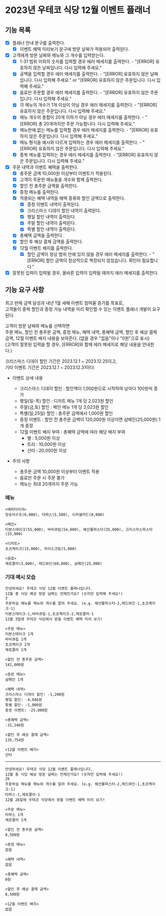 # 2023년 우테코 식당 12월 이벤트 플래너

## 기능 목록
- [X] 플래너 안내 문구를 출력한다.
  - [X] 이벤트 혜택 미리보기 문구에 방문 날짜가 적용되어 출력된다.
- [X] 고객에게 방문 날짜와 메뉴와 그 개수를 입력받는다.
  - [X] 1-31 범위 이외의 숫자를 입력할 경우 에러 메세지를 출력한다. - "[ERROR] 유효하지 않은 날짜입니다. 다시 입력해 주세요."
  - [X] 공백을 입력할 경우 에러 메세지를 출력한다. - "[ERROR] 유효하지 않은 날짜입니다. 다시 입력해 주세요." or "[ERROR] 유효하지 않은 주문입니다. 다시 입력해 주세요."
  - [X] 음료만 주문할 경우 에러 메세지를 출력한다. - "[ERROR] 유효하지 않은 주문입니다. 다시 입력해 주세요."
  - [X] 각 메뉴의 개수가 1개 이상이 아닐 경우 에러 메세지를 출력한다. - "[ERROR] 유효하지 않은 주문입니다. 다시 입력해 주세요."
  - [X] 메뉴 개수의 총합이 20개 이하가 아닐 경우 에러 메세지를 출력한다. - "[ERROR] 총 20개까지만 주문 가능합니다. 다시 입력해 주세요."
  - [X] 메뉴판에 없는 메뉴를 입력할 경우 에러 메세지를 출력한다. - "[ERROR] 유효하지 않은 주문입니다. 다시 입력해 주세요."
  - [X] 메뉴 형식을 예시와 다르게 입력하는 경우 에러 메세지를 출력한다. - "[ERROR] 유효하지 않은 주문입니다. 다시 입력해 주세요."
  - [X] 중복 메뉴를 입력하는 경우 에러 메세지를 출력한다. - "[ERROR] 유효하지 않은 주문입니다. 다시 입력해 주세요."
- [X] 주문 내역과 이벤트 혜택을 출력한다.
  - [X] 총주문 금액 10,000원 이상부터 이벤트가 적용된다.
  - [X] 고객이 주문한 메뉴들을 개수와 함께 출력한다.
  - [X] 할인 전 총주문 금액을 출력한다.
  - [X] 증정 메뉴를 출력한다.
  - [X] 적용되는 혜택 내역을 혜택 종류와 할인 금액으로 출력한다.
    - [X] 증정 이벤트 내역이 출력된다.
    - [X] 크리스마스 디데이 할인 내역이 출력된다.
    - [X] 평일 할인 내역이 출력된다.
    - [X] 주말 할인 내역이 출력된다.
    - [X] 특별 할인 내역이 출력된다.
  - [X] 총혜택 금액을 출력한다.
  - [X] 할인 후 예상 결제 금액을 출력한다.
  - [X] 12월 이벤트 배지를 출력한다.
    - [X] 할인 금액이 정상 범위 안에 있지 않을 경우 에러 메세지를 출력한다. - "[ERROR] 할인 금액이 정상적으로 책정되지 않았습니다. 확인이 필요합니다."
- [X] 잘못된 입력이 입력될 경우, 올바른 입력이 입력될 때까지 에러 메세지를 출력한다.

## 기능 요구 사항

최고 판매 금액 달성과 내년 1월 새해 이벤트 참여율 증가를 목표로,   
고객들이 중복 할인과 증정 가능 내역을 미리 확인할 수 있는 이벤트 플래너 개발이 요구된다.

고객이 방문 날짜와 메뉴를 선택하면   
주문 메뉴, 할인 전 총주문 금액, 증정 메뉴, 혜택 내역, 총혜택 금액, 할인 후 예상 결제 금액, 12월 이벤트 배지 내용을 보여준다. (없을 경우 "없음"이나 "0원"으로 표시)   
(고객이 잘못된 입력을 할 경우, [ERROR]와 함께 에러 메세지로 해당 내용을 안내한다.)

크리스마스 디데이 할인 기간은 2023.12.1 ~ 2023.12.25이고,   
기타 이벤트 기간은 2023.12.1 ~ 2023.12.31이다.

* 이벤트 상세 내용
    + 크리스마스 디데이 할인 : 할인액이 1,000원으로 시작하여 날마다 100원씩 증가
    + 평일(일-목) 할인 : 디저트 메뉴 1개 당 2,023원 할인
    + 주말(금,토) 할인 : 메인 메뉴 1개 당 2,023원 할인
    + 특별(일,25일) 할인 : 총주문 금액에서 1,000원 할인
    + 증정 이벤트 : 할인 전 총주문 금액이 120,000원 이상이면 샴페인(25,000원) 1개 증정
    + 12월 이벤트 배지 부여 : 총혜택 금액에 따라 해당 배지 부여
      - 별 : 5,000원 이상
      - 트리 : 10,000원 이상
      - 산타 : 20,000원 이상

* 주의 사항
    + 총주문 금액 10,000원 이상부터 이벤트 적용
    + 음료만 주문 시 주문 불가
    + 메뉴는 최대 20개까지 주문 가능

### 메뉴
```
<애피타이저>
양송이수프(6,000), 타파스(5,500), 시저샐러드(8,000)

<메인>
티본스테이크(55,000), 바비큐립(54,000), 해산물파스타(35,000), 크리스마스파스타(25,000)

<디저트>
초코케이크(15,000), 아이스크림(5,000)

<음료>
제로콜라(3,000), 레드와인(60,000), 샴페인(25,000)
```

### 기대 예시 모습
```
안녕하세요! 우테코 식당 12월 이벤트 플래너입니다.
12월 중 식당 예상 방문 날짜는 언제인가요? (숫자만 입력해 주세요!)
3
주문하실 메뉴를 메뉴와 개수를 알려 주세요. (e.g. 해산물파스타-2,레드와인-1,초코케이크-1)
티본스테이크-1,바비큐립-1,초코케이크-2,제로콜라-1
12월 3일에 우테코 식당에서 받을 이벤트 혜택 미리 보기!

<주문 메뉴>
티본스테이크 1개
바비큐립 1개
초코케이크 2개
제로콜라 1개

<할인 전 총주문 금액>
142,000원

<증정 메뉴>
샴페인 1개

<혜택 내역>
크리스마스 디데이 할인: -1,200원
평일 할인: -4,046원
특별 할인: -1,000원
증정 이벤트: -25,000원

<총혜택 금액>
-31,246원

<할인 후 예상 결제 금액>
135,754원

<12월 이벤트 배지>
산타
```
---
```
안녕하세요! 우테코 식당 12월 이벤트 플래너입니다.
12월 중 식당 예상 방문 날짜는 언제인가요? (숫자만 입력해 주세요!)
26
주문하실 메뉴를 메뉴와 개수를 알려 주세요. (e.g. 해산물파스타-2,레드와인-1,초코케이크-1)
타파스-1,제로콜라-1
12월 26일에 우테코 식당에서 받을 이벤트 혜택 미리 보기!

<주문 메뉴>
타파스 1개
제로콜라 1개

<할인 전 총주문 금액>
8,500원

<증정 메뉴>
없음

<혜택 내역>
없음

<총혜택 금액>
0원

<할인 후 예상 결제 금액>
8,500원

<12월 이벤트 배지>
없음
```
